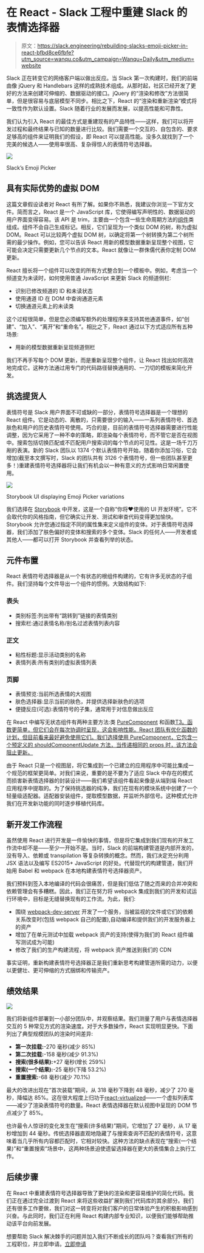 # 在 React - Slack 工程中重建 Slack 的表情选择器

> 原文：<https://slack.engineering/rebuilding-slacks-emoji-picker-in-react-bfbd8ce6fbfe?utm_source=wanqu.co&utm_campaign=Wanqu+Daily&utm_medium=website>

Slack 正在转变它的网络客户端以做出反应。当 Slack 第一次构建时，我们的前端由像 jQuery 和 Handlebars 这样的成熟技术组成。从那时起，社区已经开发了更好的方法来创建可伸缩的、数据驱动的接口。jQuery 的“渲染和修改”方法很简单，但是很容易与底层模型不同步。相比之下，React 的“渲染和重新渲染”模式将一致性作为默认设置。Slack 随着行业的发展而发展，以提高性能和可靠性。

我们认为引入 React 的最佳方式是重建现有的产品特性——这样，我们可以将开发过程和最终结果与已知的数量进行比较。我们需要一个交互的、自包含的、要求足够高的组件来证明我们的假设，即 React 可以提高性能。没多久就找到了一个完美的候选人——使用率很高、复杂得惊人的表情符号选择器。

![](img/a51094b169bbdad6d2deeb731877d370.png)

Slack’s Emoji Picker



## 具有实际优势的虚拟 DOM

这篇文章假设读者对 React 有所了解。如果你不熟悉，我建议你浏览一下官方文件。简而言之，React 是一个 JavaScript 库，它使得编写声明性的、数据驱动的用户界面变得容易。该 API 是 trim，主要由一个包含一些生命周期方法的[组件](https://facebook.github.io/react/docs/react-api.html#react.component)类组成。组件不会自己生成标记。相反，它们呈现为一个类似 DOM 的树，称为虚拟 DOM。React 可以比较两个虚拟 DOM 树，以确定将第一个树转换为第二个树所需的最少操作。例如，您可以告诉 React 用新的模型数据重新呈现整个视图，它可能会决定只需要更新几个节点的文本。React 就像让一群侏儒代表你定制 DOM 更新。

React 擅长将一个组件可以改变的所有方式整合到一个模板中。例如，考虑当一个频道变为未读时，如何使用普通 JavaScript 来更新 Slack 的频道侧栏:

*   识别已修改频道的 ID 和未读状态
*   使用通道 ID 在 DOM 中查询通道元素
*   切换通道元素上的未读类

这个过程很简单，但是您必须编写额外的处理程序来支持其他通道事件，如“创建”、“加入”、“离开”和“重命名”。相比之下，React 通过以下方式适应所有五种场景:

*   用新的模型数据重新呈现频道侧栏

我们不再手写每个 DOM 更新，而是重新呈现整个组件，让 React 找出如何高效地完成它。这种方法通过用专门的代码路径替换通用的、一刀切的模板来简化开发。

## 挑选提货人

表情符号是 Slack 用户界面不可或缺的一部分，表情符号选择器是一个理想的 React 组件。它是动态的、离散的，只需要很少的输入——一系列表情符号、首选肤色和用户的历史表情符号使用。巧合的是，目前的表情符号选择器需要进行性能调整，因为它采用了一种不幸的策略，即渲染每个表情符号，而不管它是否在视图中。搜索包括切换匹配或不匹配用户搜索词的每个节点的可见性。这是一场千刀万剐的表演。新的 Slack 团队以 1374 个默认表情符号开始，随着你添加习俗，它会增加(截至本文撰写时，Slack 的团队共有 3126 个表情符号，但一些团队甚至更多！)重建表情符号选择器将让我们有机会以一种有意义的方式影响日常闲置使用。

![](img/30f23667bef15867bda29566649a2424.png)

Storybook UI displaying Emoji Picker variations



我们选择在 [Storybook](https://storybooks.js.org/) 中开发，这是一个自称“你将❤️使用的 UI 开发环境”。它不会取代你的风格指南，但它确实让开发、测试和审查代码变得更加愉快。Storybook 允许您通过指定不同的属性集来定义组件的变体。对于表情符号选择器，我们添加了肤色偏好的变体和搜索的多个变体。Slack 的任何人——开发者或其他人——都可以打开 Storybook 并查看列举的状态。

## 元件布置

React 表情符号选择器是从一个有状态的根组件构建的，它有许多无状态的子组件。我们坚持每个文件导出一个组件的惯例。大致结构如下:

### **表头**

*   类别标签:列出带有“跳转到”链接的表情类别
*   搜索栏:通过表情名称/别名过滤表情列表内容

### **正文**

*   粘性标题:显示活动类别的名称
*   表情列表:所有类别的虚拟表情列表

### **页脚**

*   表情预览:当前所选表情的大视图
*   肤色选择器:显示当前的肤色，并提供选择新肤色的选项
*   便捷反应(可选):表情符号的子集，通常用于对信息做出反应

在 React 中编写无状态组件有两种主要方法:类 [PureComponent](https://facebook.github.io/react/docs/react-api.html#react.purecomponent) 和函数[T3。函数更简单，但它们会在每次协调时呈现，这会影响性能。React 团队有优化函数的计划，但目前看来最好避免使用它们。我们选择使用 PureComponent，它包含一个预定义的 shouldComponentUpdate 方法，当传递相同的 props 时，该方法会阻止更新。](https://facebook.github.io/react/docs/components-and-props.html#rendering-a-component)

由于 React 只是一个视图层，将它集成到一个已建立的应用程序中可能比集成一个规范的框架更简单。对我们来说，重要的是不要为了适应 Slack 中存在的模式而损害新表情选择器的封装设计——我们希望该组件看起来像是从端到端 React 应用程序中提取的。为了保持挑选器的纯净，我们在现有的模块系统中创建了一个轻量级适配器。适配器安装组件，提取模型数据，并监听外部信号。这种模式允许我们在开发新功能的同时逐步移植代码库。

## 新开发工作流程

虽然使用 React 进行开发是一件愉快的事情，但是将它集成到我们现有的开发工作流中却不是——至少一开始不是。当时，Slack 的前端构建管道是内部开发的，没有导入、依赖或 transpilation 等复杂转换的概念。然而，我们决定充分利用 JSX 语法以及编写 ES2015+ JavaScript 的好处。代替现代的构建管道，我们开始用 Babel 和 webpack 在本地构建表情符号选择器资产。

我们预料到签入本地编译的代码会很痛苦，但是我们低估了随之而来的合并冲突和依赖管理会有多糟糕。因此，我们正在努力将 webpack 集成到我们的开发和试运行环境中，目标是无缝替换现有的工作流。为此，我们:

*   围绕 [webpack-dev-server](https://github.com/webpack/webpack-dev-server) 开发了一个服务，当被监视的文件或它们的依赖关系改变时(包括 webpack 自己的配置),自动编译和提供我们的开发服务器上的资产
*   增加了在单元测试中加载 webpack 资产的支持(使得为我们的 React 组件编写测试成为可能)
*   修改了我们的生产构建流程，将 webpack 资产推送到我们的 CDN

事实证明，重新构建表情符号选择器正是我们重新思考构建管道所需的动力，以便以更健壮、更可伸缩的方式捆绑和传输资产。

## 绩效结果

![](img/b37f440e462468e87ccb1b1d65f88586.png)

我们将新组件部署到一小部分团队中，并观察结果。我们测量了用户与表情选择器交互的 5 种常见方式的渲染速度。对于大多数操作，React 实现明显更快。下面列出了典型规模团队的渲染时间差异:

*   **第一次挂载:**-270 毫秒(减少 85%)
*   **第二次挂载:**-158 毫秒(减少 91.3%)
*   **搜索(很多结果):**+27 毫秒(增长 259%)
*   **搜索(一个结果):**-25 毫秒(下降 53.2%)
*   **重置搜索:**-68 毫秒(减少 70.1%)

最大的改进出现在“首次装载”期间，从 318 毫秒下降到 48 毫秒，减少了 270 毫秒，降幅达 85%。这在很大程度上归功于[react-virtualized](https://github.com/bvaughn/react-virtualized)——一个虚拟列表库——减少了渲染表情符号的数量。React 表情选择器在默认视图中呈现的 DOM 节点减少了 85%。

也许最令人惊讶的变化发生在“搜索(许多结果)”期间，它增加了 27 毫秒，从 17 毫秒增加到 44 毫秒。传统选择器直观地隐藏了与搜索查询不匹配的表情符号，这意味着当几乎所有内容都匹配时，它相对较快。这种方法的缺点表现在“搜索(一个结果)”和“重置搜索”场景中，这两种场景迫使遗留选择器在更大的表情集合上执行工作。

## 后续步骤

在 React 中重建表情符号选择器导致了更快的渲染和更容易维护的简化代码。我们正在通过完全过渡到 React 来将这些收益扩展到我们代码库的其余部分。我们还有很多工作要做，我们对这一转变将对我们客户的日常体验产生的积极影响感到兴奋。与此同时，我们正在利用 React 构建内部专业知识，以便我们能够帮助推动该平台向前发展。

想要帮助 Slack 解决棘手的问题并加入我们不断成长的团队吗？查看我们所有的工程职位，并立即申请。[立即申请](https://slack.com/jobs/dept/engineering)